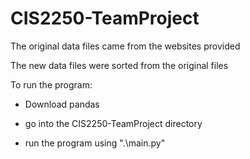 # CIS2250-TeamProject

The original data files came from the websites provided 

The new data files were sorted from the original files

To run the program:

- Download pandas

- go into the CIS2250-TeamProject directory

- run the program using ".\main.py"
